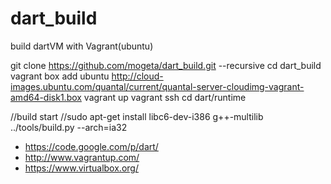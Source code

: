 dart_build
==========

build dartVM with Vagrant(ubuntu)

git clone https://github.com/mogeta/dart_build.git --recursive
cd dart_build
vagrant box add ubuntu http://cloud-images.ubuntu.com/quantal/current/quantal-server-cloudimg-vagrant-amd64-disk1.box
vagrant up
vagrant ssh
cd dart/runtime

//build start
//sudo apt-get install libc6-dev-i386 g++-multilib
../tools/build.py --arch=ia32 

* https://code.google.com/p/dart/
* http://www.vagrantup.com/
* https://www.virtualbox.org/
